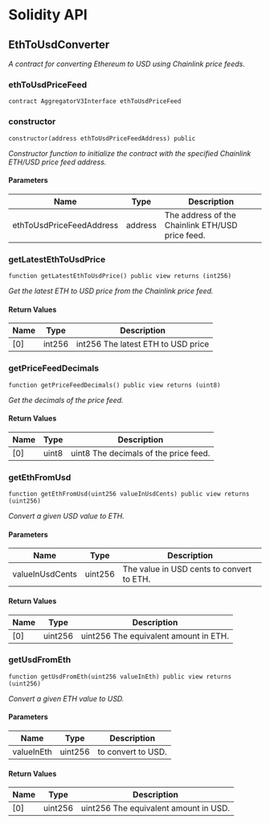 # Solidity API

## EthToUsdConverter

_A contract for converting Ethereum to USD using Chainlink price feeds._

### ethToUsdPriceFeed

```solidity
contract AggregatorV3Interface ethToUsdPriceFeed
```

### constructor

```solidity
constructor(address ethToUsdPriceFeedAddress) public
```

_Constructor function to initialize the contract with the specified Chainlink ETH/USD price feed address._

#### Parameters

| Name | Type | Description |
| ---- | ---- | ----------- |
| ethToUsdPriceFeedAddress | address | The address of the Chainlink ETH/USD price feed. |

### getLatestEthToUsdPrice

```solidity
function getLatestEthToUsdPrice() public view returns (int256)
```

_Get the latest ETH to USD price from the Chainlink price feed._

#### Return Values

| Name | Type | Description |
| ---- | ---- | ----------- |
| [0] | int256 | int256 The latest ETH to USD price |

### getPriceFeedDecimals

```solidity
function getPriceFeedDecimals() public view returns (uint8)
```

_Get the decimals of the price feed._

#### Return Values

| Name | Type | Description |
| ---- | ---- | ----------- |
| [0] | uint8 | uint8 The decimals of the price feed. |

### getEthFromUsd

```solidity
function getEthFromUsd(uint256 valueInUsdCents) public view returns (uint256)
```

_Convert a given USD value to ETH._

#### Parameters

| Name | Type | Description |
| ---- | ---- | ----------- |
| valueInUsdCents | uint256 | The value in USD cents to convert to ETH. |

#### Return Values

| Name | Type | Description |
| ---- | ---- | ----------- |
| [0] | uint256 | uint256 The equivalent amount in ETH. |

### getUsdFromEth

```solidity
function getUsdFromEth(uint256 valueInEth) public view returns (uint256)
```

_Convert a given ETH value to USD._

#### Parameters

| Name | Type | Description |
| ---- | ---- | ----------- |
| valueInEth | uint256 | to convert to USD. |

#### Return Values

| Name | Type | Description |
| ---- | ---- | ----------- |
| [0] | uint256 | uint256 The equivalent amount in USD. |

